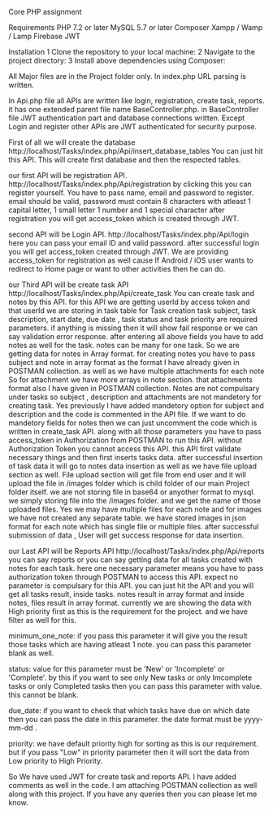 Core PHP assignment

Requirements
PHP 7.2 or later
MySQL 5.7 or later
Composer
Xampp / Wamp / Lamp
Firebase JWT

Installation
1 Clone the repository to your local machine:
2 Navigate to the project directory:
3 Install above dependencies using Composer:

All Major files are in the Project folder only.
In index.php URL parsing is written.

In Api.php file all APIs are written like login, registration, create task, reports.
it has one extended parent file name BaseController.php.
in BaseController file JWT authentication part and database connections written.
Except Login and register other APIs are JWT authenticated for security purpose.

First of all we will create the database
http://localhost/Tasks/index.php/Api/insert_database_tables
You can just hit this API. This will create first database and then the respected tables. 


our first API will be registration API.
http://localhost/Tasks/index.php/Api/registration
by clicking this you can register yourself. You have to pass name, email and password to register.
email should be valid, password must contain 8 characters with atleast 1 capital letter, 1 small letter 1 number and 1 special character
after registration you will get access_token which is created through JWT.

second API will be Login API.
http://localhost/Tasks/index.php/Api/login
here you can pass your email ID and valid password. after successful login you will get access_token created through JWT.
We are providing access_token for registration as well cause If Android / iOS user wants to redirect to Home page or want to other activities then he can do.

our Third API will be create task API
http://localhost/Tasks/index.php/Api/create_task
You can create task and notes by this API.
for this API we are getting userId by access token and that userId we are storing in task table
for Task creation task subject, task description, start date, due date , task status and task priority are required parameters.
if anything is missing then it will show fail response or we can say validation error response.
 after entering all above fields you have to add notes as well for the task.
notes can be many for one task. So we are getting data for notes in Array format.
for creating notes you have to pass subject and note in array format as the format I have already given in POSTMAN collection.
as well as we have multiple attachments for each note So for attachment we have more arrays in note section. that attachments format also I have given in POSTMAN collection.
Notes are not compulsary under tasks so subject , description and attachments are not mandetory for creating task.
Yes previously I have added mandetory option for subject and description and the code is commented in the API file.
If we want to do mandetory fields for notes then we can just uncomment the code which is written in create_task API.
along with all those parameters you have to pass access_token in Authorization from POSTMAN to run this API. without Authorization Token you cannot access this API.
this API first validate necessary things and then first inserts tasks data. after successful insertion of task data it will go to notes data insertion as well as we have file upload section as well. 
File upload section will get file from end user and it will upload the file in /images folder which is child folder of our main Project folder itself. we are not storing file in base64 or anyother format to mysql. we simply storing file into the /images folder. and we get the name of those uploaded files. Yes we may have multiple files for each note and for images we have not created any separate table. we have stored images in json format for each note which has single file or multiple files.
after successful submission of data , User will get success response for data insertion.
 
 our Last API will be Reports API
http://localhost/Tasks/index.php/Api/reports
 you can say reports or you can say getting data for all tasks created with notes for each task.
 here one necessary parameter means you have to pass authorization token through POSTMAN to access this API.
 expect no parameter is compulsary for this API. you can just hit the API and you will get all tasks result, inside tasks. notes result in array format and inside notes, files result in array format.
 currently we are showing the data with High priority first as this is the requirement for the project.
 and we have filter as well for this.
 
 minimum_one_note: if you pass this parameter it will give you the result those tasks which are having atleast 1 note. you can pass this 
 parameter blank as well.
 
 status: value for this parameter must be 'New' or 'Incomplete' or 'Complete'. by this if you want to see only New tasks or only Imcomplete tasks or only Completed tasks then you can pass this parameter with value. this cannot be blank.
 
due_date: if you want to check that which tasks have due on which date then you can pass the date in this parameter. the date format must be yyyy-mm-dd .

priority: we have default priority high for sorting as this is our requirement. but if you pass "Low" in priority parameter then it will sort the data from Low priority to High Priority.

So We have used JWT for create task and reports API.
I have added comments as well in the code.
I am attaching POSTMAN collection as well along with this project.
If you have any queries then you can please let me know.	

